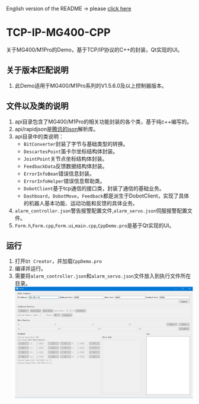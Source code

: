 English version of the README -> please [click here](./README-EN.md)

# TCP-IP-MG400-CPP
关于MG400/M1Pro的Demo，基于TCP/IP协议的C++的封装，Qt实现的UI。

## 关于版本匹配说明
1. 此Demo适用于MG400/M1Pro系列的V1.5.6.0及以上控制器版本。

## 文件以及类的说明
1. api目录包含了MG400/M1Pro的相关功能封装的各个类，基于纯c++编写的。
2. api/rapidjson是[腾讯的json](https://github.com/Tencent/rapidjson)解析库。
3. api目录中的类说明：
    - `BitConverter`封装了字节与基础类型的转换。
    - `DescartesPoint`笛卡尔坐标结构体封装。
    - `JointPoint`关节点坐标结构体封装。
    - `FeedbackData`反馈数据结构体封装。
    - `ErrorInfoBean`错误信息封装。
    - `ErrorInfoHelper`错误信息帮助类。
    - `DobotClient`基于tcp通信的接口类，封装了通信的基础业务。
    - `Dashboard`，`DobotMove`，`Feedback`都是派生于DobotClient，实现了具体的机器人基本功能、运动功能和反馈的具体业务。
4. `alarm_controller.json`警告报警配置文件,`alarm_servo.json`伺服报警配置文件。
5. `Form.h`,`Form.cpp`,`Form.ui`,`main.cpp`,`CppDemo.pro`是基于Qt实现的UI。

##  运行
1. 打开`Qt Creator`，并加载`CppDemo.pro`
2. 编译并运行。
3. 需要将`alarm_controller.json`和`alarm_servo.json`文件放入到执行文件所在目录。
![CppDemo](./image.png)